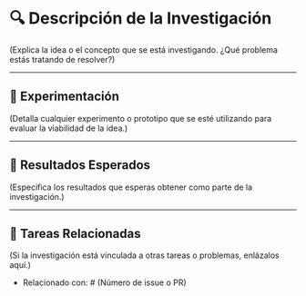 # 🔍 Descripción de la Investigación

(Explica la idea o el concepto que se está investigando. ¿Qué problema estás tratando de resolver?)

---

## 🧪 Experimentación

(Detalla cualquier experimento o prototipo que se esté utilizando para evaluar la viabilidad de la idea.)

---

## 📝 Resultados Esperados

(Especifica los resultados que esperas obtener como parte de la investigación.)

---

## 📜 Tareas Relacionadas

(Si la investigación está vinculada a otras tareas o problemas, enlázalos aquí.)
- Relacionado con: # (Número de issue o PR)
